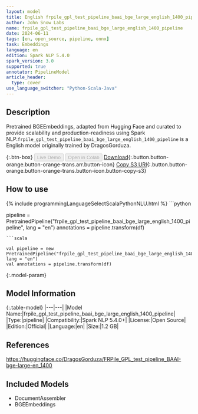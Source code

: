 ```yaml
---
layout: model
title: English frpile_gpl_test_pipeline_baai_bge_large_english_1400_pipeline pipeline BGEEmbeddings from DragosGorduza
author: John Snow Labs
name: frpile_gpl_test_pipeline_baai_bge_large_english_1400_pipeline
date: 2024-06-11
tags: [en, open_source, pipeline, onnx]
task: Embeddings
language: en
edition: Spark NLP 5.4.0
spark_version: 3.0
supported: true
annotator: PipelineModel
article_header:
  type: cover
use_language_switcher: "Python-Scala-Java"
---
```


## Description

Pretrained BGEEmbeddings, adapted from Hugging Face and curated to provide scalability and production-readiness using Spark NLP.`frpile_gpl_test_pipeline_baai_bge_large_english_1400_pipeline` is a English model originally trained by DragosGorduza.

{:.btn-box}
<button class="button button-orange" disabled>Live Demo</button>
<button class="button button-orange" disabled>Open in Colab</button>
[Download](https://s3.amazonaws.com/auxdata.johnsnowlabs.com/public/models/frpile_gpl_test_pipeline_baai_bge_large_english_1400_pipeline_en_5.4.0_3.0_1718070130971.zip){:.button.button-orange.button-orange-trans.arr.button-icon}
[Copy S3 URI](s3://auxdata.johnsnowlabs.com/public/models/frpile_gpl_test_pipeline_baai_bge_large_english_1400_pipeline_en_5.4.0_3.0_1718070130971.zip){:.button.button-orange.button-orange-trans.button-icon.button-copy-s3}

## How to use



<div class="tabs-box" markdown="1">
{% include programmingLanguageSelectScalaPythonNLU.html %}
```python

pipeline = PretrainedPipeline("frpile_gpl_test_pipeline_baai_bge_large_english_1400_pipeline", lang = "en")
annotations =  pipeline.transform(df)   

```
```scala

val pipeline = new PretrainedPipeline("frpile_gpl_test_pipeline_baai_bge_large_english_1400_pipeline", lang = "en")
val annotations = pipeline.transform(df)

```
</div>

{:.model-param}
## Model Information

{:.table-model}
|---|---|
|Model Name:|frpile_gpl_test_pipeline_baai_bge_large_english_1400_pipeline|
|Type:|pipeline|
|Compatibility:|Spark NLP 5.4.0+|
|License:|Open Source|
|Edition:|Official|
|Language:|en|
|Size:|1.2 GB|

## References

https://huggingface.co/DragosGorduza/FRPile_GPL_test_pipeline_BAAI-bge-large-en_1400

## Included Models

- DocumentAssembler
- BGEEmbeddings